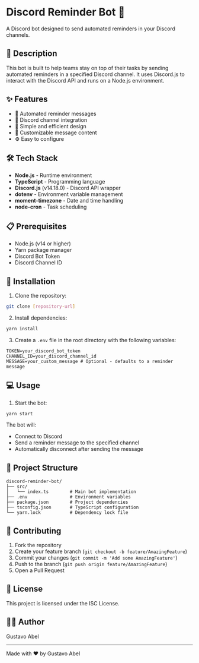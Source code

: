 # Discord Reminder Bot 🤖

A Discord bot designed to send automated reminders in your Discord channels.

## 📝 Description

This bot is built to help teams stay on top of their tasks by sending automated reminders in a specified Discord channel. It uses Discord.js to interact with the Discord API and runs on a Node.js environment.

## ✨ Features

- 🔔 Automated reminder messages
- 💬 Discord channel integration
- 🚀 Simple and efficient design
- 🎨 Customizable message content
- ⚙️ Easy to configure

## 🛠️ Tech Stack

- **Node.js** - Runtime environment
- **TypeScript** - Programming language
- **Discord.js** (v14.18.0) - Discord API wrapper
- **dotenv** - Environment variable management
- **moment-timezone** - Date and time handling
- **node-cron** - Task scheduling

## 📋 Prerequisites

- Node.js (v14 or higher)
- Yarn package manager
- Discord Bot Token
- Discord Channel ID

## 🚀 Installation

1. Clone the repository:

```bash
git clone [repository-url]
```

2. Install dependencies:

```bash
yarn install
```

3. Create a `.env` file in the root directory with the following variables:

```
TOKEN=your_discord_bot_token
CHANNEL_ID=your_discord_channel_id
MESSAGE=your_custom_message # Optional - defaults to a reminder message
```

## 💻 Usage

1. Start the bot:

```bash
yarn start
```

The bot will:

- Connect to Discord
- Send a reminder message to the specified channel
- Automatically disconnect after sending the message

## 📁 Project Structure

```
discord-reminder-bot/
├── src/
│   └── index.ts        # Main bot implementation
├── .env                # Environment variables
├── package.json        # Project dependencies
├── tsconfig.json       # TypeScript configuration
└── yarn.lock           # Dependency lock file
```

## 🤝 Contributing

1. Fork the repository
2. Create your feature branch (`git checkout -b feature/AmazingFeature`)
3. Commit your changes (`git commit -m 'Add some AmazingFeature'`)
4. Push to the branch (`git push origin feature/AmazingFeature`)
5. Open a Pull Request

## 📄 License

This project is licensed under the ISC License.

## 👨‍💻 Author

Gustavo Abel

---

Made with ❤️ by Gustavo Abel

